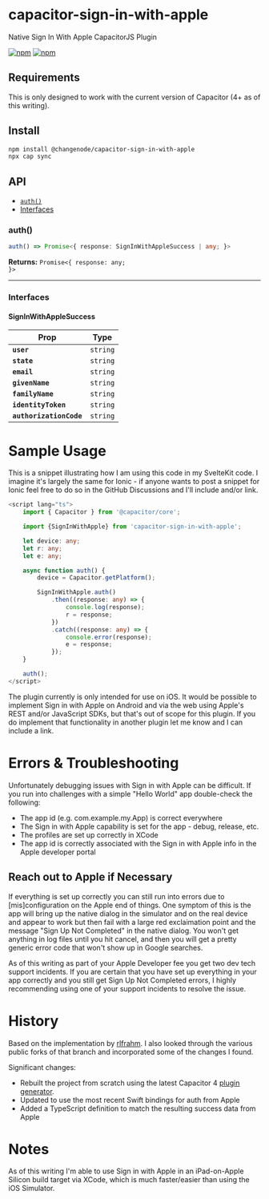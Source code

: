# capacitor-sign-in-with-apple

Native Sign In With Apple CapacitorJS Plugin

[![npm](https://img.shields.io/npm/v/capacitor-apple-sign-in.svg)](https://www.npmjs.com/package/@changenode/capacitor-sign-in-with-apple)
[![npm](https://img.shields.io/npm/dt/capacitor-apple-sign-in.svg?label=npm%20downloads)](https://www.npmjs.com/package/@changenode/capacitor-sign-in-with-apple)


## Requirements

This is only designed to work with the current version of Capacitor (4+ as of this writing).

## Install

```bash
npm install @changenode/capacitor-sign-in-with-apple
npx cap sync
```

## API

<docgen-index>

* [`auth()`](#auth)
* [Interfaces](#interfaces)

</docgen-index>

<docgen-api>
<!--Update the source file JSDoc comments and rerun docgen to update the docs below-->

### auth()

```typescript
auth() => Promise<{ response: SignInWithAppleSuccess | any; }>
```

**Returns:** <code>Promise&lt;{ response: any; }&gt;</code>

--------------------


### Interfaces


#### SignInWithAppleSuccess

| Prop                    | Type                |
| ----------------------- | ------------------- |
| **`user`**              | <code>string</code> |
| **`state`**             | <code>string</code> |
| **`email`**             | <code>string</code> |
| **`givenName`**         | <code>string</code> |
| **`familyName`**        | <code>string</code> |
| **`identityToken`**     | <code>string</code> |
| **`authorizationCode`** | <code>string</code> |

</docgen-api>

# Sample Usage

This is a snippet illustrating how I am using this code in my SvelteKit code. I imagine it's largely the same for Ionic - if anyone wants to post a snippet for Ionic feel free to do so in the GitHub Discussions and I'll include and/or link.

```ts
<script lang="ts">
	import { Capacitor } from '@capacitor/core';

	import {SignInWithApple} from 'capacitor-sign-in-with-apple';

	let device: any;
	let r: any;
	let e: any;

	async function auth() {
		device = Capacitor.getPlatform();

		SignInWithApple.auth()
			.then((response: any) => {
				console.log(response);
				r = response;
			})
			.catch((response: any) => {
				console.error(response);
				e = response;
			});
	}

	auth();
</script>
```

The plugin currently is only intended for use on iOS. It would be possible to implement
Sign in with Apple on Android and via the web using Apple's REST and/or JavaScript SDKs, but that's out of scope for this plugin. If you do implement that functionality in another
plugin let me know and I can include a link.

# Errors & Troubleshooting

Unfortunately debugging issues with Sign in with Apple can be difficult. If you run into challenges with a simple "Hello World" app double-check the following:

- The app id (e.g. com.example.my.App) is correct everywhere
- The Sign in with Apple capability is set for the app - debug, release, etc.
- The profiles are set up correctly in XCode
- The app id is correctly associated with the Sign in with Apple info in the Apple developer portal

## Reach out to Apple if Necessary

If everything is set up correctly you can still run into errors due to [mis]configuration on the Apple end of things. One symptom of this is the app will bring up the native dialog in the simulator and on the real device and appear to work but then fail with a large red exclaimation point and the message "Sign Up Not Completed" in the native dialog. You won't get anything in log files until you hit cancel, and then you will get a pretty generic error code that won't show up in Google searches.

As of this writing as part of your Apple Developer fee you get two dev tech support incidents. If you are certain that you have set up everything in your app correctly and you still get Sign Up Not Completed errors, I highly recommending using one of your support incidents to resolve the issue.

# History

Based on the implementation by [rlfrahm](https://github.com/rlfrahm/capacitor-apple-login). I also looked through the various public forks of that branch and incorporated some of the changes I found.

Significant changes:

- Rebuilt the project from scratch using the latest Capacitor 4 [plugin generator](https://capacitorjs.com/docs/plugins/creating-plugins). 
- Updated to use the most recent Swift bindings for auth from Apple
- Added a TypeScript definition to match the resulting success data from Apple

# Notes

As of this writing I'm able to use Sign in with Apple in an iPad-on-Apple Silicon build target via XCode, which is much faster/easier than using the iOS Simulator.
